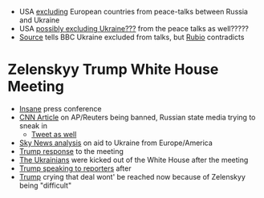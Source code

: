 - USA [excluding](https://www.reuters.com/world/europe/zelenskiy-calls-european-army-deter-russia-earn-us-respect-2025-02-15/) European countries from peace-talks between Russia and Ukraine
- USA [possibly excluding Ukraine???](https://x.com/sentdefender/status/1890815038480335292) from the peace talks as well?????
- [Source](https://www.bbc.com/news/articles/cm292319gr2o) tells BBC Ukraine excluded from talks, but [Rubio](https://www.reuters.com/world/rubio-says-coming-days-will-show-if-putin-serious-about-ukraine-peace-2025-02-16/) contradicts
# Zelenskyy Trump White House Meeting 

- [Insane](https://www.youtube.com/watch?v=S_YtXWVfkJE) press conference
- [CNN Article](https://edition.cnn.com/2025/02/28/media/tass-russian-state-media-oval-office/index.html) on AP/Reuters being banned, Russian state media trying to sneak in
    - [Tweet as well](https://x.com/nanditab1/status/1895510706545725702)
- [Sky News analysis](https://www.reddit.com/r/europe/comments/1iyjkbv/sky_news_analysis_of_who_has_given_what_to/) on aid to Ukraine from Europe/America
- [Trump response](https://x.com/realDonaldTrump/status/1895566669281636846) to the meeting
- [The Ukrainians](https://x.com/kaitlancollins/status/1895557073003561421) were kicked out of the White House after the meeting
- [Trump speaking to reporters](https://x.com/nancycordes/status/1895601344087801929) after
- [Trump](https://x.com/JenniferJJacobs/status/1895598009699934673) crying that deal wont' be reached now because of Zelenskyy being "difficult"